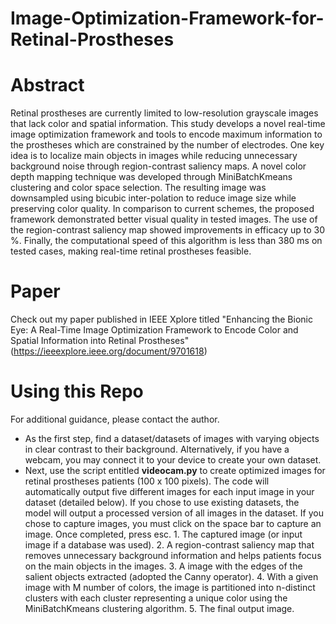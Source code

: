 # Image-Optimization-Framework-for-Retinal-Prostheses

# Abstract
Retinal prostheses are currently limited to low-resolution grayscale images that lack color and spatial information. This study develops a novel real-time image optimization framework and tools to encode maximum information to the prostheses which are constrained by the number of electrodes. One key idea is to localize main objects in images while reducing unnecessary background noise through region-contrast saliency maps. A novel color depth mapping technique was developed through MiniBatchKmeans clustering and color space selection. The resulting image was downsampled using bicubic inter-polation to reduce image size while preserving color quality. In comparison to current schemes, the proposed framework demonstrated better visual quality in tested images. The use of the region-contrast saliency map showed improvements in efficacy up to 30 %. Finally, the computational speed of this algorithm is less than 380 ms on tested cases, making real-time retinal prostheses feasible.

# Paper
Check out my paper published in IEEE Xplore titled "Enhancing the Bionic Eye: A Real-Time Image Optimization Framework to Encode Color and Spatial Information into Retinal Prostheses" (https://ieeexplore.ieee.org/document/9701618)

# Using this Repo
For additional guidance, please contact the author.
<ul>
  <li> As the first step, find a dataset/datasets of images with varying objects in clear contrast to their background. Alternatively, if you have a webcam, you may connect it to your device to create your own dataset.
  <li> Next, use the script entitled <b>videocam.py</b> to create optimized images for retinal prostheses patients (100 x 100 pixels). The code will automatically output five different images for each input image in your dataset (detailed below). If you chose to use existing datasets, the model will output a processed version of all images in the dataset. If you chose to capture images, you must click on the space bar to capture an image. Once completed, press esc.
    1. The captured image (or input image if a database was used).
    2. A region-contrast saliency map that removes unnecessary background information and helps patients focus on the main objects in the images.
    3. A image with the edges of the salient objects extracted (adopted the Canny operator).
    4. With a given image with M number of colors, the image is partitioned into n-distinct clusters with each cluster representing a unique color using the MiniBatchKmeans clustering algorithm.
    5. The final output image.
<ul>
  


